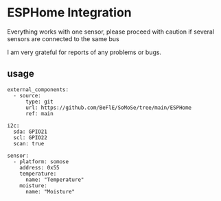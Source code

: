 # ESPHome Integration

Everything works with one sensor, please proceed with caution if several sensors are connected to the same bus

I am very grateful for reports of any problems or bugs.


## usage

```
external_components: 
  - source:
      type: git
      url: https://github.com/BeFlE/SoMoSe/tree/main/ESPHome
      ref: main

i2c:
  sda: GPIO21
  scl: GPIO22
  scan: true

sensor: 
  - platform: somose
    address: 0x55
    temperature:
      name: "Temperature"
    moisture:
      name: "Moisture"
```
